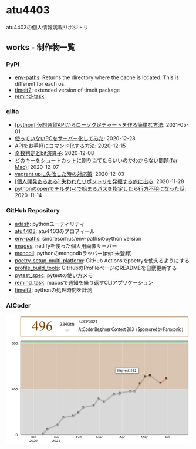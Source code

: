 # atu4403

atu4403の個人情報満載リポジトリ

## works - 制作物一覧

### PyPI
- [env-paths](https://pypi.org/project/env-paths/): Returns the directory where the cache is located. This is different for each os.
- [timeit2](https://pypi.org/project/timeit2/): extended version of timeit package
- [remind-task](https://pypi.org/project/remind-task/): 


### qiita
- [[python] 仮想通貨APIからローソク足チャートを作る簡単な方法](https://qiita.com/atu4403/items/42d64c9fa9302cfa6c8a): 2021-05-01
- [使っていないPCをサーバー化してみた](https://qiita.com/atu4403/items/6ea6721f00c477dcca5b): 2020-12-28
- [APIをお手軽にコマンド化する方法](https://qiita.com/atu4403/items/35a9bfac0e0bccb2b403): 2020-12-15
- [奇数判定とbit演算子](https://qiita.com/atu4403/items/36b2a7de126b9d4dbfcb): 2020-12-08
- [どのキーをショートカットに割り当てたらいいのかわからない問題(for Mac)](https://qiita.com/atu4403/items/9a2da7ec97c24b452c78): 2020-12-07
- [vagrant upに失敗した時の対応策](https://qiita.com/atu4403/items/a408645412a0cbd6a465): 2020-12-03
- [[個人開発あるある] 失われたリポジトリを発掘する旅に出る](https://qiita.com/atu4403/items/600163b791d0bea58910): 2020-11-28
- [pythonのopenでチルダ(~)で始まるパスを指定したら行方不明になった話](https://qiita.com/atu4403/items/7b7f6897fdf6f8b7d883): 2020-11-14


### GitHub Repository
- [adash](https://github.com/atu4403/adash): pythonユーティリティ
- [atu4403](https://github.com/atu4403/atu4403): atu4403のプロフィール
- [env-paths](https://github.com/atu4403/env-paths): sindresorhus/env-pathsのpython version
- [images](https://github.com/atu4403/images): netlifyを使った個人用画像サーバー
- [moncoll](https://github.com/atu4403/moncoll): pythonのmongodbラッパー(pypi未登録)
- [poetry-setup-multi-platform](https://github.com/atu4403/poetry-setup-multi-platform): GitHub Actionsでpoetryを使えるようにする
- [profile_build_tools](https://github.com/atu4403/profile_build_tools): GitHubのProfileページのREADMEを自動更新する
- [pytest_spec](https://github.com/atu4403/pytest_spec): pytestの使い方メモ
- [remind_task](https://github.com/atu4403/remind_task): macosで通知を繰り返すCLIアプリケーション
- [timeit2](https://github.com/atu4403/timeit2): pythonの処理時間を計測


### AtCoder

<div style="background-color:#FFFFFF">
  <img src="images/ratingStatus.png">
  <img src="images/ratingGraph.png">
</div>
